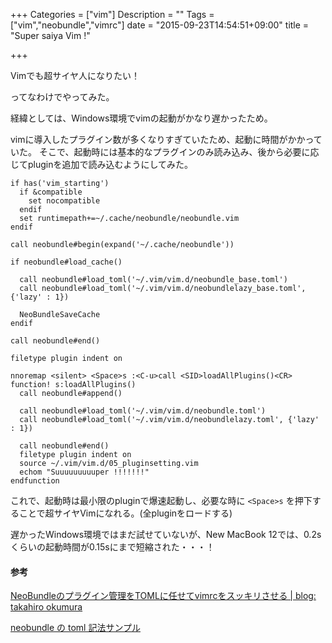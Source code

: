 +++
Categories = ["vim"]
Description = ""
Tags = ["vim","neobundle","vimrc"]
date = "2015-09-23T14:54:51+09:00"
title = "Super saiya Vim !"

+++

Vimでも超サイヤ人になりたい！

ってなわけでやってみた。

経緯としては、Windows環境でvimの起動がかなり遅かったため。

vimに導入したプラグイン数が多くなりすぎていたため、起動に時間がかかっていた。
そこで、起動時には基本的なプラグインのみ読み込み、後から必要に応じてpluginを追加で読み込むようにしてみた。


```vim
if has('vim_starting')
  if &compatible
    set nocompatible
  endif
  set runtimepath+=~/.cache/neobundle/neobundle.vim
endif

call neobundle#begin(expand('~/.cache/neobundle'))

if neobundle#load_cache()

  call neobundle#load_toml('~/.vim/vim.d/neobundle_base.toml')
  call neobundle#load_toml('~/.vim/vim.d/neobundlelazy_base.toml', {'lazy' : 1})

  NeoBundleSaveCache
endif

call neobundle#end()

filetype plugin indent on

nnoremap <silent> <Space>s :<C-u>call <SID>loadAllPlugins()<CR>
function! s:loadAllPlugins()
  call neobundle#append()

  call neobundle#load_toml('~/.vim/vim.d/neobundle.toml')
  call neobundle#load_toml('~/.vim/vim.d/neobundlelazy.toml', {'lazy' : 1})

  call neobundle#end()
  filetype plugin indent on
  source ~/.vim/vim.d/05_pluginsetting.vim
  echom "Suuuuuuuuuper !!!!!!!"
endfunction
```

これで、起動時は最小限のpluginで爆速起動し、必要な時に `<Space>s` を押下することで超サイヤVimになれる。(全pluginをロードする)

遅かったWindows環境ではまだ試せていないが、New MacBook 12では、0.2sくらいの起動時間が0.15sにまで短縮された・・・！

#### 参考

[NeoBundleのプラグイン管理をTOMLに任せてvimrcをスッキリさせる | blog: takahiro okumura](http://blog.hifumi.info/2015/03/29/neobundle-load-toml/)

[neobundle の toml 記法サンプル](https://gist.github.com/Shougo/3d2adcb83e9eb0e8d4af)

